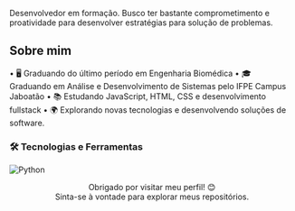 Desenvolvedor em formação. Busco ter bastante comprometimento e proatividade para desenvolver estratégias para solução de problemas.

## Sobre mim

• 🖥️ Graduando do último período em Engenharia Biomédica
• 🎓 Graduando em Análise e Desenvolvimento de Sistemas pelo IFPE Campus Jaboatão
• 📚 Estudando JavaScript, HTML, CSS e desenvolvimento fullstack
• 🌍 Explorando novas tecnologias e desenvolvendo soluções de software.

### 🛠️ Tecnologias e Ferramentas

![Python](https://img.shields.io/badge/-Python-3776AB?style=flat&logo=python&logoColor=white)

<p align="center">
  Obrigado por visitar meu perfil! 😊<br>
  Sinta-se à vontade para explorar meus repositórios.
</p>
